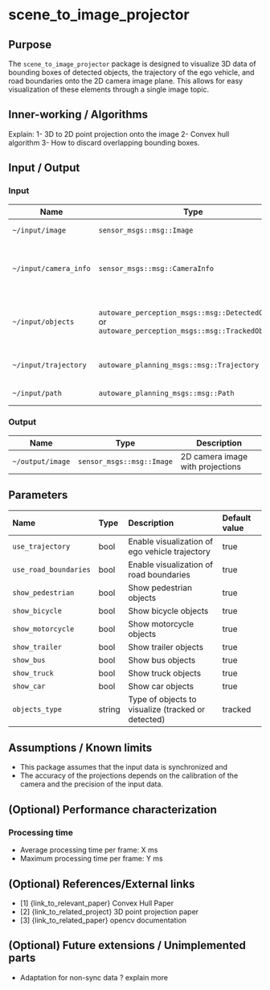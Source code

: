 # scene_to_image_projector

## Purpose

The `scene_to_image_projector` package is designed to visualize 3D data of bounding boxes of detected objects, the trajectory of the ego vehicle, and road boundaries onto the 2D camera image plane. This allows for easy visualization of these elements through a single image topic.

## Inner-working / Algorithms

Explain:
1- 3D to 2D point projection onto the image
2- Convex hull algorithm
3- How to discard overlapping bounding boxes. 

## Input / Output

### Input

| Name                        | Type                                                                                               | Description                             |
| --------------------------- | ---------------------------------------------------------------------------------------------------| --------------------------------------- |
| `~/input/image`             | `sensor_msgs::msg::Image`                                                                          | 2D camera image                         |
| `~/input/camera_info`       | `sensor_msgs::msg::CameraInfo`                                                                     | Camera calibration and intrinsic parameters |
| `~/input/objects`           | `autoware_perception_msgs::msg::DetectedObjects` or `autoware_perception_msgs::msg::TrackedObjects`| 3D bounding boxes of detected objects   |
| `~/input/trajectory`        | `autoware_planning_msgs::msg::Trajectory`                                                          | Trajectory of the ego vehicle           |
| `~/input/path`              | `autoware_planning_msgs::msg::Path`                                                                | Road boundaries            |

### Output

| Name                 | Type                                   | Description                              |
| -------------------- | -------------------------------------- | ---------------------------------------- |
| `~/output/image`       | `sensor_msgs::msg::Image`              | 2D camera image with projections         |

## Parameters

| Name                    | Type    | Description                                    | Default value |
| :---------------------- | :------ | :--------------------------------------------- | :------------ |
| `use_trajectory`        | bool    | Enable visualization of ego vehicle trajectory | true          |
| `use_road_boundaries`   | bool    | Enable visualization of road boundaries        | true          |
| `show_pedestrian`       | bool    | Show pedestrian objects                        | true          |
| `show_bicycle`          | bool    | Show bicycle objects                           | true          |
| `show_motorcycle`       | bool    | Show motorcycle objects                        | true          |
| `show_trailer`          | bool    | Show trailer objects                           | true          |
| `show_bus`              | bool    | Show bus objects                               | true          |
| `show_truck`            | bool    | Show truck objects                             | true          |
| `show_car`              | bool    | Show car objects                               | true          |
| `objects_type`          | string  | Type of objects to visualize (tracked or detected) | tracked       |

## Assumptions / Known limits

- This package assumes that the input data is synchronized and 
- The accuracy of the projections depends on the calibration of the camera and the precision of the input data.

## (Optional) Performance characterization

### Processing time

- Average processing time per frame: X ms
- Maximum processing time per frame: Y ms

## (Optional) References/External links

- [1] {link_to_relevant_paper}  Convex Hull Paper
- [2] {link_to_related_project} 3D point projection paper 
- [3] {link_to_related_paper}   opencv documentation

## (Optional) Future extensions / Unimplemented parts

- Adaptation for non-sync data ? explain more 